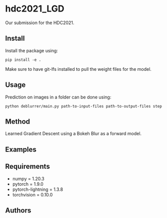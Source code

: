 # hdc2021_LGD
Our submission for the HDC2021. 

## Install 

Install the package using:

```
pip install -e .
```
Make sure to have git-lfs installed to pull the weight files for the model.

## Usage 

Prediction on images in a folder can be done using:

```
python deblurrer/main.py path-to-input-files path-to-output-files step
```

## Method

Learned Gradient Descent using a Bokeh Blur as a forward model.

## Examples

## Requirements 

* numpy = 1.20.3
* pytorch = 1.9.0 
* pytorch-lightning = 1.3.8
* torchvision = 0.10.0

## Authors